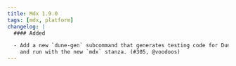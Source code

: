 ```yaml
---
title: Mdx 1.9.0
tags: [mdx, platform]
changelog: |
  #### Added

  - Add a new `dune-gen` subcommand that generates testing code for Dune to build
    and run with the new `mdx` stanza. (#305, @voodoos)
---
```

